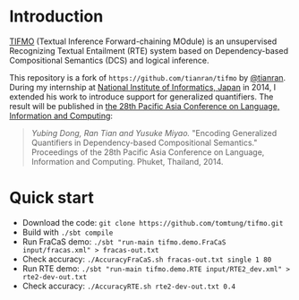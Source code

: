# Introduction

[TIFMO](http://kmcs.nii.ac.jp/tianran/tifmo/) (Textual Inference Forward-chaining MOdule) is an unsupervised Recognizing Textual Entailment (RTE) system based on Dependency-based Compositional Semantics (DCS) and logical inference.

This repository is a fork of `https://github.com/tianran/tifmo` by [@tianran](https://github.com/tianran).
During my internship at [National Institute of Informatics, Japan](http://www.nii.ac.jp/) in 2014, I extended his work to introduce support for generalized quantifiers. The result will be published in [the 28th Pacific Asia Conference on Language, Information and Computing](http://www.arts.chula.ac.th/~ling/paclic28/):

> *Yubing Dong, Ran Tian and Yusuke Miyao.* "Encoding Generalized Quantifiers in Dependency-based Compositional Semantics." Proceedings of the 28th Pacific Asia Conference on Language, Information and Computing. Phuket, Thailand, 2014.

# Quick start

 * Download the code: `git clone https://github.com/tomtung/tifmo.git`
 * Build with `./sbt compile`
 * Run FraCaS demo: `./sbt "run-main tifmo.demo.FraCaS input/fracas.xml" > fracas-out.txt`
 * Check accuracy: `./AccuracyFraCaS.sh fracas-out.txt single 1 80`
 * Run RTE demo: `./sbt "run-main tifmo.demo.RTE input/RTE2_dev.xml" > rte2-dev-out.txt`
 * Check accuracy: `./AccuracyRTE.sh rte2-dev-out.txt 0.4`
